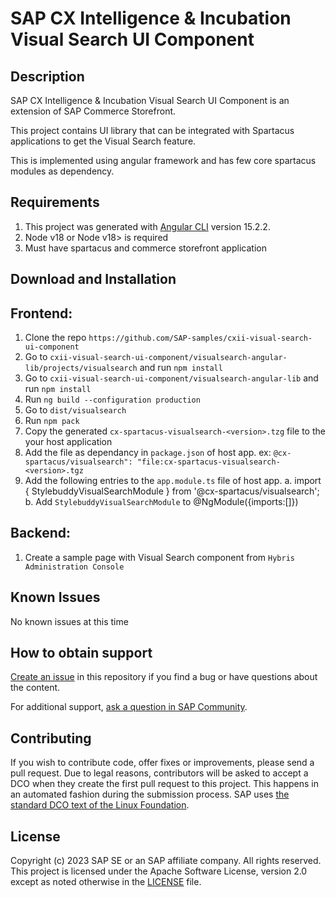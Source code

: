 # SAP CX Intelligence & Incubation Visual Search UI Component
<!-- Please include descriptive title -->

<!--- Register repository https://api.reuse.software/register, then add REUSE badge:
[![REUSE status](https://api.reuse.software/badge/github.com/SAP-samples/REPO-NAME)](https://api.reuse.software/info/github.com/SAP-samples/REPO-NAME)
-->

## Description

SAP CX Intelligence & Incubation Visual Search UI Component is an extension of SAP Commerce Storefront. 

This project contains UI library that can be integrated with Spartacus applications to get the Visual Search feature.

This is implemented using angular framework and has few core spartacus modules as dependency.

## Requirements
1. This project was generated with [Angular CLI](https://github.com/angular/angular-cli) version 15.2.2.
2. Node v18 or Node v18> is required
3. Must have spartacus and commerce storefront application

## Download and Installation
## Frontend:
1. Clone the repo `https://github.com/SAP-samples/cxii-visual-search-ui-component`
2. Go to `cxii-visual-search-ui-component/visualsearch-angular-lib/projects/visualsearch` and run `npm install`
3. Go to `cxii-visual-search-ui-component/visualsearch-angular-lib` and run `npm install`
4. Run `ng build --configuration production`
5. Go to `dist/visualsearch`
6. Run `npm pack`
7. Copy the generated `cx-spartacus-visualsearch-<version>.tzg` file to the your host application
8. Add the file as dependancy in `package.json` of host app. 
    ex: `@cx-spartacus/visualsearch": "file:cx-spartacus-visualsearch-<version>.tgz`
9. Add the following entries to the `app.module.ts` file of host app.
    a. import { StylebuddyVisualSearchModule } from '@cx-spartacus/visualsearch';
    b. Add `StylebuddyVisualSearchModule` to @NgModule({imports:[]})
## Backend:
1. Create a sample page with Visual Search component from `Hybris Administration Console`
## Known Issues
No known issues at this time
<!-- You may simply state "No known issues. -->

## How to obtain support
[Create an issue](https://github.com/SAP-samples/cxii-visual-search-ui-component/issues) in this repository if you find a bug or have questions about the content.
 
For additional support, [ask a question in SAP Community](https://answers.sap.com/questions/ask.html).

## Contributing
If you wish to contribute code, offer fixes or improvements, please send a pull request. Due to legal reasons, contributors will be asked to accept a DCO when they create the first pull request to this project. This happens in an automated fashion during the submission process. SAP uses [the standard DCO text of the Linux Foundation](https://developercertificate.org/).

## License
Copyright (c) 2023 SAP SE or an SAP affiliate company. All rights reserved. This project is licensed under the Apache Software License, version 2.0 except as noted otherwise in the [LICENSE](LICENSE) file.
